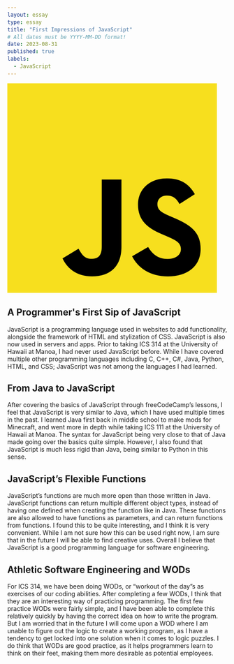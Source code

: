 ```yaml
---
layout: essay
type: essay
title: "First Impressions of JavaScript"
# All dates must be YYYY-MM-DD format!
date: 2023-08-31
published: true
labels:
  - JavaScript
---
```


<img width="480px" class="rounded float-start pe-4" src="../img/first-impressions-of-javascript/javascript.png">

## A Programmer's First Sip of JavaScript

JavaScript is a programming language used in websites to add functionality, alongside the framework of HTML and stylization of CSS. JavaScript is also now used in servers and apps. Prior to taking ICS 314 at the University of Hawaii at Manoa, I had never used JavaScript before. While I have covered multiple other programming languages including C, C++, C#, Java, Python, HTML, and CSS; JavaScript was not among the languages I had learned.

## From Java to JavaScript

After covering the basics of JavaScript through freeCodeCamp’s lessons, I feel that JavaScript is very similar to Java, which I have used multiple times in the past. I learned Java first back in middle school to make mods for Minecraft, and went more in depth while taking ICS 111 at the University of Hawaii at Manoa. The syntax for JavaScript being very close to that of Java made going over the basics quite simple. However, I also found that JavaScript is much less rigid than Java, being similar to Python in this sense.

## JavaScript’s Flexible Functions

JavaScript’s functions are much more open than those written in Java. JavaScript functions can return multiple different object types, instead of having one defined when creating the function like in Java. These functions are also allowed to have functions as parameters, and can return functions from functions. I found this to be quite interesting, and I think it is very convenient. While I am not sure how this can be used right now, I am sure that in the future I will be able to find creative uses. Overall I believe that JavaScript is a good programming language for software engineering.

## Athletic Software Engineering and WODs

For ICS 314, we have been doing WODs, or “workout of the day”s as exercises of our coding abilities. After completing a few WODs, I think that they are an interesting way of practicing programming. The first few practice WODs were fairly simple, and I have been able to complete this relatively quickly by having the correct idea on how to write the program. But I am worried that in the future I will come upon a WOD where I am unable to figure out the logic to create a working program, as I have a tendency to get locked into one solution when it comes to logic puzzles. I do think that WODs are good practice, as it helps programmers learn to think on their feet, making them more desirable as potential employees.
